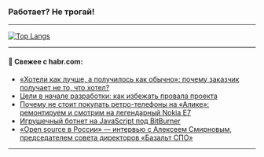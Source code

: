 ### Работает? Не трогай!

---
<!--
#### 🛠️ Technical stack:

![Java](https://img.shields.io/badge/Java-informational?logo=Oracle&style=flat&logoColor=white&color=FF4500)
![Kotlin](https://img.shields.io/badge/Kotlin-informational?logo=Kotlin&style=flat&logoColor=white&color=774D97)
![TS](https://img.shields.io/badge/TypeScript-informational?logo=typeScript&style=flat&logoColor=black&color=017acc)
![Python](https://img.shields.io/badge/Python-informational?logo=Python&style=flat&logoColor=black&color=ffdd54) <br>
![Spring](https://img.shields.io/badge/Spring-informational?logo=Spring&style=flat&logoColor=white&color=6DB33F) 
![SpringBoot](https://img.shields.io/badge/SpringBoot-informational?logo=SpringBoot&style=flat&logoColor=white&color=6DB33F)
![Nest](https://img.shields.io/badge/NestJS-informational?logo=NestJS&style=flat&logoColor=white&color=E0234E) 
![NodeJS](https://img.shields.io/badge/NodeJS-informational?logo=node.js&style=flat&logoColor=white&color=70A760)<br>
![PostgreSQL](https://img.shields.io/badge/PostgreSQL-informational?logo=PostgreSQL&style=flat&logoColor=white&color=DAA520)
![MongoDB](https://img.shields.io/badge/MongoDB-informational?logo=MongoDB&style=flat&logoColor=white&color=870000)
![Apache](https://img.shields.io/badge/Apache-informational?logo=apache&style=flat&logoColor=white&color=f74e28)

___ 
-->

<!--- #### 🛠️ : --->

[![Top Langs](https://github-readme-stats-82jvfl3w3-advtsettinggmailcoms-projects.vercel.app/api/top-langs/?username=zloylis&langs_count=10&hide_title=true&title_color=e6edf3&size_weight=0.5&count_weight=0.5&layout=compact&hide_progress=true&hide_border=true&theme=dracula)](https://github.com/zloylis)

<!---


####  :octocat:&nbsp;&nbsp; Статистика:

![GitHub stats](https://github-readme-stats-u2qms2cxw-advtsettinggmailcoms-projects.vercel.app/api?username=zloylis&show_icons=true&hide_border=true&theme=dracula&title_color=e6edf3&include_all_commits=true&count_private=true&hide_rank=false&hide_title=true&rank_icon=github)
-->
---

#### 💬 Свежее с habr.com:

<!-- BLOG-POST-LIST:START -->
- [«Хотели как лучше, а получилось как обычно»: почему заказчик получает не то, что хотел?](https://habr.com/ru/articles/866632/?utm_source=habrahabr&utm_medium=rss&utm_campaign=866632)
- [Цели в начале разработки: как избежать провала проекта](https://habr.com/ru/articles/866546/?utm_source=habrahabr&utm_medium=rss&utm_campaign=866546)
- [Почему не стоит покупать ретро-телефоны на «Алике»: ремонтируем и смотрим на легендарный Nokia E7](https://habr.com/ru/companies/timeweb/articles/865560/?utm_source=habrahabr&utm_medium=rss&utm_campaign=865560)
- [Игрушечный ботнет на JavaScript под BitBurner](https://habr.com/ru/articles/866590/?utm_source=habrahabr&utm_medium=rss&utm_campaign=866590)
- [«Open source в России» — интервью с Алексеем Смирновым, председателем совета директоров «Базальт СПО»](https://habr.com/ru/articles/866568/?utm_source=habrahabr&utm_medium=rss&utm_campaign=866568)
<!-- BLOG-POST-LIST:END -->

---
